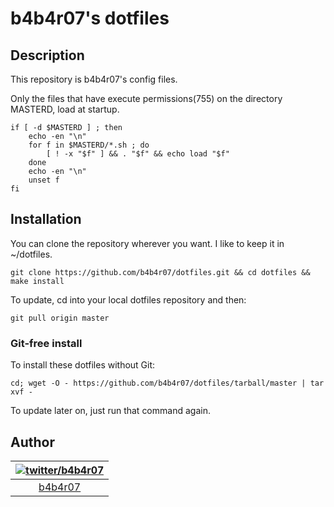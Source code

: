 # b4b4r07's dotfiles

## Description

This repository is b4b4r07's config files.

Only the files that have execute permissions(755) on the directory MASTERD, load at startup.

```
if [ -d $MASTERD ] ; then
	echo -en "\n"
	for f in $MASTERD/*.sh ; do
		[ ! -x "$f" ] && . "$f" && echo load "$f"
	done
	echo -en "\n"
	unset f
fi
```

## Installation

You can clone the repository wherever you want. I like to keep it in ~/dotfiles.

	git clone https://github.com/b4b4r07/dotfiles.git && cd dotfiles && make install

To update, cd into your local dotfiles repository and then:

	git pull origin master

### Git-free install

To install these dotfiles without Git:

	cd; wget -O - https://github.com/b4b4r07/dotfiles/tarball/master | tar xvf -

To update later on, just run that command again.

## Author

| [![twitter/b4b4r07]()](http://twitter.com/b4b4r07 "Follow @b4b4r07 on Twitter") |
|:---:|
| [b4b4r07](http://qiita.com/b4b4r07/ "b4b4r07 on Qiita") |
